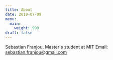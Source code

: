 ```yaml
---
title: About
date: 2019-07-09
menu:
  main:
    weight: 999
draft: false
---
```

Sebastian Franjou, Master's student at MIT
Email: sebastian.franjou@gmail.com